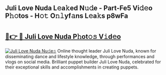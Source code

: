 ## Juli Love Nuda L𝚎a𝚔ed N𝚞𝚍e - Part-Fe5 Vi𝚍𝚎o P𝚑𝚘tos - H𝚘𝚝 O𝚗𝚕yf𝚊ns L𝚎a𝚔s p8wFa

# <h2><a href="http://kf46ce2.oniu.top/?m=Juli+Love+Nuda">🔗👉 🔴 Juli Love Nuda P𝚑ot𝚘𝚜 V𝚒d𝚎o</a></h2>

[![Juli Love Nuda Nu𝚍e𝚜](https://i.imgur.com/0qMVB7G.gif)](http://kf46ce2.oniu.top/?m=Juli+Love+Nuda)
Online thought leader Juli Love Nuda, known for disseminating dance and lifestyle knowledge, through performances and vlogs on social media. Brilliant puppet builder Juli Love Nuda, celebrated for their exceptional skills and accomplishments in creating puppets.  
